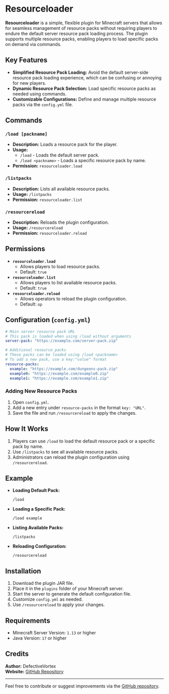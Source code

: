 # Resourceloader

**Resourceloader** is a simple, flexible plugin for Minecraft servers that allows for seamless management of resource packs without requiring players to endure the default server resource pack loading process. The plugin supports multiple resource packs, enabling players to load specific packs on demand via commands.

## Key Features

- **Simplified Resource Pack Loading:** Avoid the default server-side resource pack loading experience, which can be confusing or annoying for new players.
- **Dynamic Resource Pack Selection:** Load specific resource packs as needed using commands.
- **Customizable Configurations:** Define and manage multiple resource packs via the `config.yml` file.

## Commands

### `/load [packname]`
- **Description:** Loads a resource pack for the player.
- **Usage:**
    - `/load` - Loads the default server pack.
    - `/load <packname>` - Loads a specific resource pack by name.
- **Permission:** `resourceloader.load`

### `/listpacks`
- **Description:** Lists all available resource packs.
- **Usage:** `/listpacks`
- **Permission:** `resourceloader.list`

### `/resourcereload`
- **Description:** Reloads the plugin configuration.
- **Usage:** `/resourcereload`
- **Permission:** `resourceloader.reload`

## Permissions

- **`resourceloader.load`**
    - Allows players to load resource packs.
    - Default: `true`
- **`resourceloader.list`**
    - Allows players to list available resource packs.
    - Default: `true`
- **`resourceloader.reload`**
    - Allows operators to reload the plugin configuration.
    - Default: `op`

## Configuration (`config.yml`)

```yaml
# Main server resource pack URL
# This pack is loaded when using /load without arguments
server-pack: "https://example.com/server-pack.zip"

# Additional resource packs
# These packs can be loaded using /load <packname>
# To add a new pack, use a key:"value" format
resource-packs:
  example: "https://example.com/dungeons-pack.zip"
  example0: "https://example.com/example0.zip"
  example1: "https://example.com/example1.zip"
```

### Adding New Resource Packs
1. Open `config.yml`.
2. Add a new entry under `resource-packs` in the format `key: "URL"`.
3. Save the file and run `/resourcereload` to apply the changes.

## How It Works

1. Players can use `/load` to load the default resource pack or a specific pack by name.
2. Use `/listpacks` to see all available resource packs.
3. Administrators can reload the plugin configuration using `/resourcereload`.

## Example

- **Loading Default Pack:**
  ```
  /load
  ```

- **Loading a Specific Pack:**
  ```
  /load example
  ```

- **Listing Available Packs:**
  ```
  /listpacks
  ```

- **Reloading Configuration:**
  ```
  /resourcereload
  ```

## Installation

1. Download the plugin JAR file.
2. Place it in the `plugins` folder of your Minecraft server.
3. Start the server to generate the default configuration file.
4. Customize `config.yml` as needed.
5. Use `/resourcereload` to apply your changes.

## Requirements

- Minecraft Server Version: `1.13` or higher
- Java Version: `17` or higher

## Credits

**Author:** DefectiveVortex  
**Website:** [GitHub Repository](https://github.com/DefectiveVortex/Resourceloader)

---

Feel free to contribute or suggest improvements via the [GitHub repository](https://github.com/DefectiveVortex/Resourceloader).